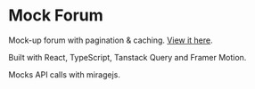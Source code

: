 # Mock Forum

Mock-up forum with pagination & caching.
[View it here](https://mock-forum.pages.dev/).
<br>

Built with React, TypeScript, Tanstack Query and Framer Motion.

Mocks API calls with miragejs.
